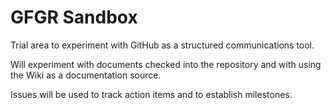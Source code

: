 # GFGR Sandbox
Trial area to experiment with GitHub as a structured communications tool.

Will experiment with documents checked into the repository and with using the Wiki as a documentation source.

Issues will be used to track action items and to establish milestones.
